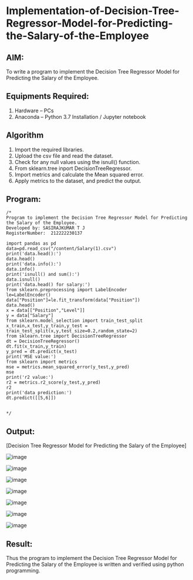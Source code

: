 # Implementation-of-Decision-Tree-Regressor-Model-for-Predicting-the-Salary-of-the-Employee

## AIM:
To write a program to implement the Decision Tree Regressor Model for Predicting the Salary of the Employee.

## Equipments Required:
1. Hardware – PCs
2. Anaconda – Python 3.7 Installation / Jupyter notebook

## Algorithm
1. Import the required libraries.
2. Upload the csv file and read the dataset.
3. Check for any null values using the isnull() function.
4. From sklearn.tree inport DecisionTreeRegressor.
5. Import metrics and calculate the Mean squared error.
6. Apply metrics to the dataset, and predict the output.


## Program:
```
/*
Program to implement the Decision Tree Regressor Model for Predicting the Salary of the Employee.
Developed by: SASIRAJKUMAR T J 
RegisterNumber:  212222230137

import pandas as pd
data=pd.read_csv("/content/Salary(1).csv")
print('data.head():')
data.head()
print('data.info():')
data.info()
print('isnull() and sum():')
data.isnull()
print('data.head() for salary:')
from sklearn.preprocessing import LabelEncoder
le=LabelEncoder()
data["Position"]=le.fit_transform(data["Position"])
data.head()
x = data[["Position","Level"]]
y = data["Salary"]
from sklearn.model_selection import train_test_split
x_train,x_test,y_train,y_test = train_test_split(x,y,test_size=0.2,random_state=2)
from sklearn.tree import DecisionTreeRegressor
dt = DecisionTreeRegressor()
dt.fit(x_train,y_train)
y_pred = dt.predict(x_test)
print('MSE value:')
from sklearn import metrics
mse = metrics.mean_squared_error(y_test,y_pred)
mse
print('r2 value:')
r2 = metrics.r2_score(y_test,y_pred)
r2
print('data prediction:')
dt.predict([[5,6]])


*/
```

## Output:
[Decision Tree Regressor Model for Predicting the Salary of the Employee]

![image](https://github.com/22002102/Implementation-of-Decision-Tree-Regressor-Model-for-Predicting-the-Salary-of-the-Employee/assets/119091638/852c50c9-64bb-4412-b661-8f6b55feb5a0)

![image](https://github.com/22002102/Implementation-of-Decision-Tree-Regressor-Model-for-Predicting-the-Salary-of-the-Employee/assets/119091638/9ddf7ade-efec-4780-ba6c-2fdad008f207)

![image](https://github.com/22002102/Implementation-of-Decision-Tree-Regressor-Model-for-Predicting-the-Salary-of-the-Employee/assets/119091638/6ab42b5a-c402-44b4-aac4-eccf4a329d6f)

![image](https://github.com/22002102/Implementation-of-Decision-Tree-Regressor-Model-for-Predicting-the-Salary-of-the-Employee/assets/119091638/06a63650-48a7-4742-bc37-417a56767409)

![image](https://github.com/22002102/Implementation-of-Decision-Tree-Regressor-Model-for-Predicting-the-Salary-of-the-Employee/assets/119091638/f21aa42f-96be-4ed8-8432-8278c0e6429f)

![image](https://github.com/22002102/Implementation-of-Decision-Tree-Regressor-Model-for-Predicting-the-Salary-of-the-Employee/assets/119091638/d2d35478-e397-49a0-8530-6db4aabd85f0)

![image](https://github.com/22002102/Implementation-of-Decision-Tree-Regressor-Model-for-Predicting-the-Salary-of-the-Employee/assets/119091638/a11b4bf4-fc84-4214-8595-9865efa559bb)




## Result:
Thus the program to implement the Decision Tree Regressor Model for Predicting the Salary of the Employee is written and verified using python programming.

